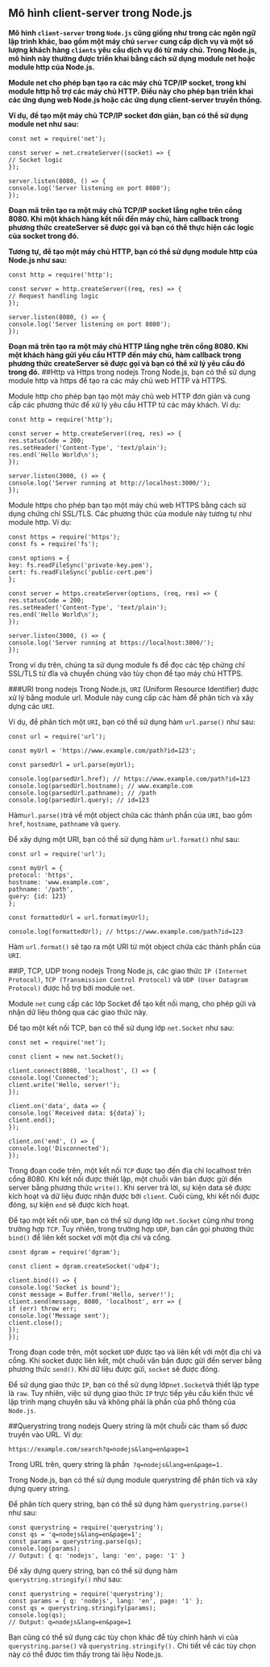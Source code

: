 ## **Mô hình client-server trong Node.js**
**Mô hình ```client-server``` trong ```Node.js``` cũng giống như trong các ngôn ngữ lập trình khác, bao gồm một máy chủ ```server``` cung cấp dịch vụ và một số lượng khách hàng ```clients``` yêu cầu dịch vụ đó từ máy chủ. Trong Node.js, mô hình này thường được triển khai bằng cách sử dụng module net hoặc module http của Node.js.**

**Module net cho phép bạn tạo ra các máy chủ TCP/IP socket, trong khi module http hỗ trợ các máy chủ HTTP. Điều này cho phép bạn triển khai các ứng dụng web Node.js hoặc các ứng dụng client-server truyền thống.**

**Ví dụ, để tạo một máy chủ TCP/IP socket đơn giản, bạn có thể sử dụng module net như sau:**


```
const net = require('net');

const server = net.createServer((socket) => {
// Socket logic
});

server.listen(8080, () => {
console.log('Server listening on port 8080');
});
```
**Đoạn mã trên tạo ra một máy chủ TCP/IP socket lắng nghe trên cổng 8080. Khi một khách hàng kết nối đến máy chủ, hàm callback trong phương thức createServer sẽ được gọi và bạn có thể thực hiện các logic của socket trong đó.**

**Tương tự, để tạo một máy chủ HTTP, bạn có thể sử dụng module http của Node.js như sau:**


```
const http = require('http');

const server = http.createServer((req, res) => {
// Request handling logic
});

server.listen(8080, () => {
console.log('Server listening on port 8080');
});
```
**Đoạn mã trên tạo ra một máy chủ HTTP lắng nghe trên cổng 8080. Khi một khách hàng gửi yêu cầu HTTP đến máy chủ, hàm callback trong phương thức createServer sẽ được gọi và bạn có thể xử lý yêu cầu đó trong đó.**
##Http và Https trong nodejs 
Trong Node.js, bạn có thể sử dụng module http và https để tạo ra các máy chủ web HTTP và HTTPS.

Module http cho phép bạn tạo một máy chủ web HTTP đơn giản và cung cấp các phương thức để xử lý yêu cầu HTTP từ các máy khách. Ví dụ:


```
const http = require('http');

const server = http.createServer((req, res) => {
res.statusCode = 200;
res.setHeader('Content-Type', 'text/plain');
res.end('Hello World\n');
});

server.listen(3000, () => {
console.log('Server running at http://localhost:3000/');
});
```
Module https cho phép bạn tạo một máy chủ web HTTPS bằng cách sử dụng chứng chỉ SSL/TLS. Các phương thức của module này tương tự như module http. Ví dụ:


```
const https = require('https');
const fs = require('fs');

const options = {
key: fs.readFileSync('private-key.pem'),
cert: fs.readFileSync('public-cert.pem')
};

const server = https.createServer(options, (req, res) => {
res.statusCode = 200;
res.setHeader('Content-Type', 'text/plain');
res.end('Hello World\n');
});

server.listen(3000, () => {
console.log('Server running at https://localhost:3000/');
});
```
Trong ví dụ trên, chúng ta sử dụng module fs để đọc các tệp chứng chỉ SSL/TLS từ đĩa và chuyển chúng vào tùy chọn để tạo máy chủ HTTPS.

###URI trong nodejs
Trong Node.js, ``URI`` (Uniform Resource Identifier) được xử lý bằng module url. Module này cung cấp các hàm để phân tích và xây dựng các ```URI```.

Ví dụ, để phân tích một ```URI```, bạn có thể sử dụng hàm ```url.parse()``` như sau:


```
const url = require('url');

const myUrl = 'https://www.example.com/path?id=123';

const parsedUrl = url.parse(myUrl);

console.log(parsedUrl.href); // https://www.example.com/path?id=123
console.log(parsedUrl.hostname); // www.example.com
console.log(parsedUrl.pathname); // /path
console.log(parsedUrl.query); // id=123
```
Hàm``` url.parse() ```trả về một object chứa các thành phần của ```URI```, bao gồm ```href```, ```hostname```, ```pathname``` và ```query```.

Để xây dựng một URI, bạn có thể sử dụng hàm ```url.format()``` như sau:


```
const url = require('url');

const myUrl = {
protocol: 'https',
hostname: 'www.example.com',
pathname: '/path',
query: {id: 123}
};

const formattedUrl = url.format(myUrl);

console.log(formattedUrl); // https://www.example.com/path?id=123
```
Hàm ```url.format()``` sẽ tạo ra một URI từ một object chứa các thành phần của ```URI```.

##IP, TCP, UDP trong nodejs 
Trong Node.js, các giao thức ```IP (Internet Protocol)```, ```TCP (Transmission Control Protocol)``` và ```UDP (User Datagram Protocol)``` được hỗ trợ bởi module ```net```.

Module ```net``` cung cấp các lớp Socket để tạo kết nối mạng, cho phép gửi và nhận dữ liệu thông qua các giao thức này.

Để tạo một kết nối TCP, bạn có thể sử dụng lớp ```net.Socket``` như sau:


```
const net = require('net');

const client = new net.Socket();

client.connect(8080, 'localhost', () => {
console.log('Connected');
client.write('Hello, server!');
});

client.on('data', data => {
console.log(`Received data: ${data}`);
client.end();
});

client.on('end', () => {
console.log('Disconnected');
});
```
Trong đoạn code trên, một kết nối ```TCP``` được tạo đến địa chỉ localhost trên cổng 8080. Khi kết nối được thiết lập, một chuỗi văn bản được gửi đến server bằng phương thức ```write()```. Khi server trả lời, sự kiện data sẽ được kích hoạt và dữ liệu được nhận được bởi ```client```. Cuối cùng, khi kết nối được đóng, sự kiện ```end``` sẽ được kích hoạt.

Để tạo một kết nối ```UDP```, bạn có thể sử dụng lớp ```net.Socket``` cũng như trong trường hợp ```TCP```. Tuy nhiên, trong trường hợp ```UDP```, bạn cần gọi phương thức ```bind()``` để liên kết socket với một địa chỉ và cổng.


```
const dgram = require('dgram');

const client = dgram.createSocket('udp4');

client.bind(() => {
console.log('Socket is bound');
const message = Buffer.from('Hello, server!');
client.send(message, 8080, 'localhost', err => {
if (err) throw err;
console.log('Message sent');
client.close();
});
});
```
Trong đoạn code trên, một socket ```UDP``` được tạo và liên kết với một địa chỉ và cổng. Khi socket được liên kết, một chuỗi văn bản được gửi đến server bằng phương thức ```send()```. Khi dữ liệu được gửi, ```socket``` sẽ được đóng.

Để sử dụng giao thức ```IP```, bạn có thể sử dụng lớp``` net.Socket ```và thiết lập type là ```raw```. Tuy nhiên, việc sử dụng giao thức ```IP``` trực tiếp yêu cầu kiến thức về lập trình mạng chuyên sâu và không phải là phần của phổ thông của ```Node.js```.

##Querystring trong nodejs
Query string là một chuỗi các tham số được truyền vào URL. Ví dụ:


```https://example.com/search?q=nodejs&lang=en&page=1```

Trong URL trên, query string là phần``` ?q=nodejs&lang=en&page=1.```

Trong Node.js, bạn có thể sử dụng module querystring để phân tích và xây dựng query string.

Để phân tích query string, bạn có thể sử dụng hàm ```querystring.parse()``` như sau:


```
const querystring = require('querystring');
const qs = 'q=nodejs&lang=en&page=1';
const params = querystring.parse(qs);
console.log(params);
// Output: { q: 'nodejs', lang: 'en', page: '1' }
```
Để xây dựng query string, bạn có thể sử dụng hàm ```querystring.stringify()``` như sau:


```
const querystring = require('querystring');
const params = { q: 'nodejs', lang: 'en', page: '1' };
const qs = querystring.stringify(params);
console.log(qs);
// Output: q=nodejs&lang=en&page=1
```
Bạn cũng có thể sử dụng các tùy chọn khác để tùy chỉnh hành vi của ```querystring.parse()``` và ```querystring.stringify().``` Chi tiết về các tùy chọn này có thể được tìm thấy trong tài liệu Node.js.
